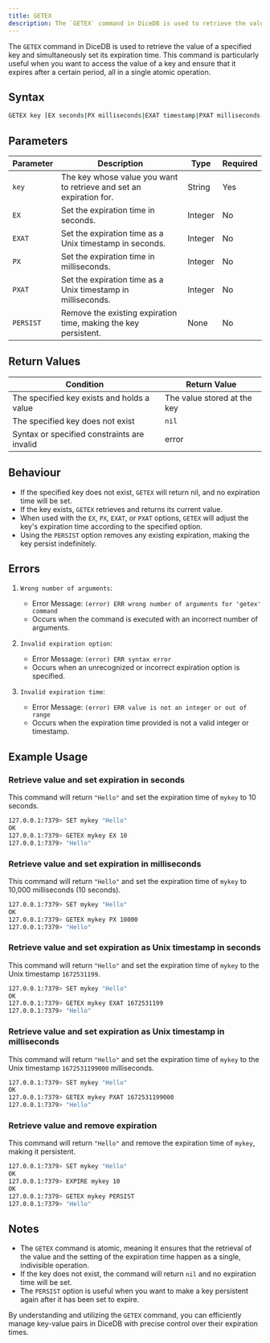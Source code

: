 ```yaml
---
title: GETEX
description: The `GETEX` command in DiceDB is used to retrieve the value of a specified key and simultaneously set its expiration time. This command is particularly useful when you want to access the value of a key and ensure that it expires after a certain period, all in a single atomic operation.
---
```


The `GETEX` command in DiceDB is used to retrieve the value of a specified key and simultaneously set its expiration time. This command is particularly useful when you want to access the value of a key and ensure that it expires after a certain period, all in a single atomic operation.

## Syntax

```bash
GETEX key [EX seconds|PX milliseconds|EXAT timestamp|PXAT milliseconds-timestamp|PERSIST]
```

## Parameters

| Parameter | Description                                                         | Type    | Required |
| --------- | ------------------------------------------------------------------- | ------- | -------- |
| `key`     | The key whose value you want to retrieve and set an expiration for. | String  | Yes      |
| `EX`      | Set the expiration time in seconds.                                 | Integer | No       |
| `EXAT`    | Set the expiration time as a Unix timestamp in seconds.             | Integer | No       |
| `PX`      | Set the expiration time in milliseconds.                            | Integer | No       |
| `PXAT`    | Set the expiration time as a Unix timestamp in milliseconds.        | Integer | No       |
| `PERSIST` | Remove the existing expiration time, making the key persistent.     | None    | No       |

## Return Values

| Condition                                   | Return Value                |
| ------------------------------------------- | --------------------------- |
| The specified key exists and holds a value  | The value stored at the key |
| The specified key does not exist            | `nil`                       |
| Syntax or specified constraints are invalid | error                       |

## Behaviour

- If the specified key does not exist, `GETEX` will return nil, and no expiration time will be set.
- If the key exists, `GETEX` retrieves and returns its current value.
- When used with the `EX`, `PX`, `EXAT`, or `PXAT` options, `GETEX` will adjust the key's expiration time according to the specified option.
- Using the `PERSIST` option removes any existing expiration, making the key persist indefinitely.

## Errors

1. `Wrong number of arguments`:

   - Error Message: `(error) ERR wrong number of arguments for 'getex' command`
   - Occurs when the command is executed with an incorrect number of arguments.

2. `Invalid expiration option`:

   - Error Message: `(error) ERR syntax error`
   - Occurs when an unrecognized or incorrect expiration option is specified.

3. `Invalid expiration time`:

   - Error Message: `(error) ERR value is not an integer or out of range`
   - Occurs when the expiration time provided is not a valid integer or timestamp.

## Example Usage

### Retrieve value and set expiration in seconds

This command will return `"Hello"` and set the expiration time of `mykey` to 10 seconds.

```bash
127.0.0.1:7379> SET mykey "Hello"
OK
127.0.0.1:7379> GETEX mykey EX 10
127.0.0.1:7379> "Hello"
```

### Retrieve value and set expiration in milliseconds

This command will return `"Hello"` and set the expiration time of `mykey` to 10,000 milliseconds (10 seconds).

```bash
127.0.0.1:7379> SET mykey "Hello"
OK
127.0.0.1:7379> GETEX mykey PX 10000
127.0.0.1:7379> "Hello"
```

### Retrieve value and set expiration as Unix timestamp in seconds

This command will return `"Hello"` and set the expiration time of `mykey` to the Unix timestamp `1672531199`.

```bash
127.0.0.1:7379> SET mykey "Hello"
OK
127.0.0.1:7379> GETEX mykey EXAT 1672531199
127.0.0.1:7379> "Hello"
```

### Retrieve value and set expiration as Unix timestamp in milliseconds

This command will return `"Hello"` and set the expiration time of `mykey` to the Unix timestamp `1672531199000` milliseconds.

```bash
127.0.0.1:7379> SET mykey "Hello"
OK
127.0.0.1:7379> GETEX mykey PXAT 1672531199000
127.0.0.1:7379> "Hello"
```

### Retrieve value and remove expiration

This command will return `"Hello"` and remove the expiration time of `mykey`, making it persistent.

```bash
127.0.0.1:7379> SET mykey "Hello"
OK
127.0.0.1:7379> EXPIRE mykey 10
OK
127.0.0.1:7379> GETEX mykey PERSIST
127.0.0.1:7379> "Hello"
```

## Notes

- The `GETEX` command is atomic, meaning it ensures that the retrieval of the value and the setting of the expiration time happen as a single, indivisible operation.
- If the key does not exist, the command will return `nil` and no expiration time will be set.
- The `PERSIST` option is useful when you want to make a key persistent again after it has been set to expire.

By understanding and utilizing the `GETEX` command, you can efficiently manage key-value pairs in DiceDB with precise control over their expiration times.
